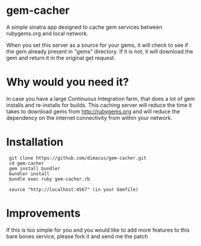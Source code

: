 gem-cacher
==========

A simple sinatra app designed to cache gem services between rubygems.org and local network. 

When you set this server as a source for your gems, it will check to see if the gem already present in "gems" directory. If it is not, it will download the gem and return it in the original get request.

Why would you need it?
===============

In case you have a large Continuous Integration farm, that does a lot of gem installs and re-installs for builds. This caching server will reduce the time it takes to download gems from http://rubygems.org and will reduce the dependency on the internet connectivity from within your network.


Installation
===========

     git clone https://github.com/dimacus/gem-cacher.git
     cd gem-cacher
     gem install bundler
     bundler install
     bundle exec ruby gem-cacher.rb
      
     source "http://localhost:4567" (in your Gemfile)




Improvements
=========
If this is too simple for you and you would like to add more features to this bare bones service, please fork it and send me the patch
